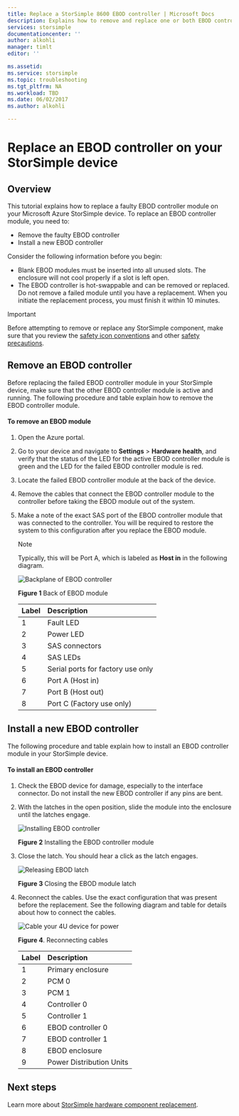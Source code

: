 ```yaml
---
title: Replace a StorSimple 8600 EBOD controller | Microsoft Docs
description: Explains how to remove and replace one or both EBOD controllers on a StorSimple 8600 device.
services: storsimple
documentationcenter: ''
author: alkohli
manager: timlt
editor: ''

ms.assetid: 
ms.service: storsimple
ms.topic: troubleshooting
ms.tgt_pltfrm: NA
ms.workload: TBD
ms.date: 06/02/2017
ms.author: alkohli

---
```

# Replace an EBOD controller on your StorSimple device

## Overview
This tutorial explains how to replace a faulty EBOD controller module on your Microsoft Azure StorSimple device. To replace an EBOD controller module, you need to:

* Remove the faulty EBOD controller
* Install a new EBOD controller

Consider the following information before you begin:

* Blank EBOD modules must be inserted into all unused slots. The enclosure will not cool properly if a slot is left open.
* The EBOD controller is hot-swappable and can be removed or replaced. Do not remove a failed module until you have a replacement. When you initiate the replacement process, you must finish it within 10 minutes.

> [!IMPORTANT]
> Before attempting to remove or replace any StorSimple component, make sure that you review the [safety icon conventions](storsimple-8000-safety.md#safety-icon-conventions) and other [safety precautions](storsimple-8000-safety.md).

## Remove an EBOD controller
Before replacing the failed EBOD controller module in your StorSimple device, make sure that the other EBOD controller module is active and running. The following procedure and table explain how to remove the EBOD controller module.

#### To remove an EBOD module
1. Open the Azure portal.
2. Go to your device and navigate to **Settings** > **Hardware health**, and verify that the status of the LED for the active EBOD controller module is green and the LED for the failed EBOD controller module is red.
3. Locate the failed EBOD controller module at the back of the device.
4. Remove the cables that connect the EBOD controller module to the controller before taking the EBOD module out of the system.
5. Make a note of the exact SAS port of the EBOD controller module that was connected to the controller. You will be required to restore the system to this configuration after you replace the EBOD module.
   
   > [!NOTE]
   > Typically, this will be Port A, which is labeled as **Host in** in the following diagram.
   
    ![Backplane of EBOD controller](./media/storsimple-ebod-controller-replacement/IC741049.png)
   
     **Figure 1** Back of EBOD module
   
   | Label | Description |
   |:--- |:--- |
   | 1 |Fault LED |
   | 2 |Power LED |
   | 3 |SAS connectors |
   | 4 |SAS LEDs |
   | 5 |Serial ports for factory use only |
   | 6 |Port A (Host in) |
   | 7 |Port B (Host out) |
   | 8 |Port C (Factory use only) |

## Install a new EBOD controller
The following procedure and table explain how to install an EBOD controller module in your StorSimple device.

#### To install an EBOD controller
1. Check the EBOD device for damage, especially to the interface connector. Do not install the new EBOD controller if any pins are bent.
2. With the latches in the open position, slide the module into the enclosure until the latches engage.
   
    ![Installing EBOD controller](./media/storsimple-ebod-controller-replacement/IC741050.png)
   
    **Figure 2**  Installing the EBOD controller module
3. Close the latch. You should hear a click as the latch engages.
   
    ![Releasing EBOD latch](./media/storsimple-ebod-controller-replacement/IC741047.png)
   
    **Figure 3**  Closing the EBOD module latch
4. Reconnect the cables. Use the exact configuration that was present before the replacement. See the following diagram and table for details about how to connect the cables.
   
    ![Cable your 4U device for power](./media/storsimple-ebod-controller-replacement/IC770723.png)
   
    **Figure 4**. Reconnecting cables
   
   | Label | Description |
   |:--- |:--- |
   | 1 |Primary enclosure |
   | 2 |PCM 0 |
   | 3 |PCM 1 |
   | 4 |Controller 0 |
   | 5 |Controller 1 |
   | 6 |EBOD controller 0 |
   | 7 |EBOD controller 1 |
   | 8 |EBOD enclosure |
   | 9 |Power Distribution Units |

## Next steps
Learn more about [StorSimple hardware component replacement](storsimple-8000-hardware-component-replacement.md).

